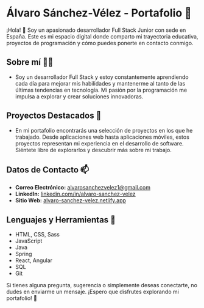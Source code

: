 # Álvaro Sánchez-Vélez - Portafolio 🚀

¡Hola! 👋 Soy un apasionado desarrollador Full Stack Junior con sede en España. Este es mi espacio digital donde comparto mi trayectoria educativa, proyectos de programación y cómo puedes ponerte en contacto conmigo.

## Sobre mí 👨‍💻
- Soy un desarrollador Full Stack y estoy constantemente aprendiendo cada día para mejorar mis habilidades y mantenerme al tanto de las últimas tendencias en tecnología. Mi pasión por la programación me impulsa a explorar y crear soluciones innovadoras.

## Proyectos Destacados 🌱
- En mi portafolio encontrarás una selección de proyectos en los que he trabajado. Desde aplicaciones web hasta aplicaciones móviles, estos proyectos representan mi experiencia en el desarrollo de software. Siéntete libre de explorarlos y descubrir más sobre mi trabajo.

## Datos de Contacto 📫
- **Correo Electrónico:** alvarosanchezvelez1@gmail.com
- **LinkedIn:** [linkedin.com/in/alvaro-sanchez-velez](https://www.linkedin.com/in/alvaro-sanchez-velez)
- **Sitio Web:** [alvaro-sanchez-velez.netlify.app](https://alvaro-sanchez-velez.netlify.app)

## Lenguajes y Herramientas 🔨
- HTML, CSS, Sass
- JavaScript
- Java
- Spring
- React, Angular
- SQL
- Git

Si tienes alguna pregunta, sugerencia o simplemente deseas conectarte, no dudes en enviarme un mensaje. ¡Espero que disfrutes explorando mi portafolio! 🚀
